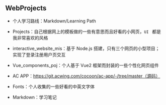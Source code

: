 ## WebProjects



- 个人学习路线：Markdown/Learning Path



- Projects：自己根据网上的模板做的一些有意思而且好看的小网页，`UI ` 都是我非常喜欢的风格



- interactive_website_mis：基于 Node.js 搭建，只有三个网页的小型项目；实现了登录注册用户页交互



- Vue_components_poj：个人基于 Vue2 框架而封装的一些个性化网页组件



- AC APP：https://git.acwing.com/cocoon/ac-app/-/tree/master（源码）



- Fonts：个人收集的一些好看的中英文字体



- Markdown：学习笔记